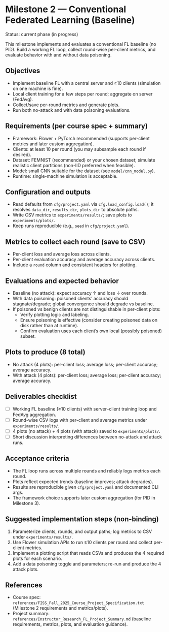 # Milestone 2 — Conventional Federated Learning (Baseline)

Status: current phase (in progress)

This milestone implements and evaluates a conventional FL baseline (no PID). Build a working FL loop, collect round-wise per-client metrics, and evaluate behavior with and without data poisoning.

## Objectives
- Implement baseline FL with a central server and ≥10 clients (simulation on one machine is fine).
- Local client training for a few steps per round; aggregate on server (FedAvg).
- Collect/save per-round metrics and generate plots.
- Run both no-attack and with data poisoning evaluations.

## Requirements (per course spec + summary)
- Framework: Flower + PyTorch recommended (supports per-client metrics and later custom aggregation).
- Clients: at least 10 per round (you may subsample each round if desired).
- Dataset: FEMNIST (recommended) or your chosen dataset; simulate realistic client partitions (non-IID preferred when feasible).
- Model: small CNN suitable for the dataset (see `model/cnn_model.py`).
- Runtime: single-machine simulation is acceptable.

## Configuration and outputs
- Read defaults from `cfg/project.yaml` via `cfg.load_config.load()`; it resolves `data_dir`, `results_dir`, `plots_dir` to absolute paths.
- Write CSV metrics to `experiments/results/`; save plots to `experiments/plots/`.
- Keep runs reproducible (e.g., `seed` in `cfg/project.yaml`).

## Metrics to collect each round (save to CSV)
- Per-client loss and average loss across clients.
- Per-client evaluation accuracy and average accuracy across clients.
- Include a `round` column and consistent headers for plotting.

## Evaluations and expected behavior
- Baseline (no attack): expect accuracy ↑ and loss ↓ over rounds.
- With data poisoning: poisoned clients’ accuracy should stagnate/degrade; global convergence should degrade vs baseline.
- If poisoned vs benign clients are not distinguishable in per-client plots:
  - Verify plotting logic and labeling.
  - Ensure poisoning is effective (consider creating poisoned data on disk rather than at runtime).
  - Confirm evaluation uses each client’s own local (possibly poisoned) subset.

## Plots to produce (8 total)
- No attack (4 plots): per-client loss; average loss; per-client accuracy; average accuracy.
- With attack (4 plots): per-client loss; average loss; per-client accuracy; average accuracy.

## Deliverables checklist
- [ ] Working FL baseline (≥10 clients) with server–client training loop and FedAvg aggregation.
- [ ] Round-wise CSV logs with per-client and average metrics under `experiments/results/`.
- [ ] 4 plots (no attack) + 4 plots (with attack) saved to `experiments/plots/`.
- [ ] Short discussion interpreting differences between no-attack and attack runs.

## Acceptance criteria
- The FL loop runs across multiple rounds and reliably logs metrics each round.
- Plots reflect expected trends (baseline improves; attack degrades).
- Results are reproducible given `cfg/project.yaml` and documented CLI args.
- The framework choice supports later custom aggregation (for PID in Milestone 3).

## Suggested implementation steps (non-binding)
1. Parameterize clients, rounds, and output paths; log metrics to CSV under `experiments/results/`.
2. Use Flower simulation APIs to run ≥10 clients per round and collect per-client metrics.
3. Implement a plotting script that reads CSVs and produces the 4 required plots for each scenario.
4. Add a data poisoning toggle and parameters; re-run and produce the 4 attack plots.

## References
- Course spec: `references/FISS_Fall_2025_Course_Project_Specification.txt` (Milestone 2 requirements and metrics/plots).
- Project summary: `references/Instructor_Research_FL_Project_Summary.md` (baseline requirements, metrics, plots, and evaluation guidance).